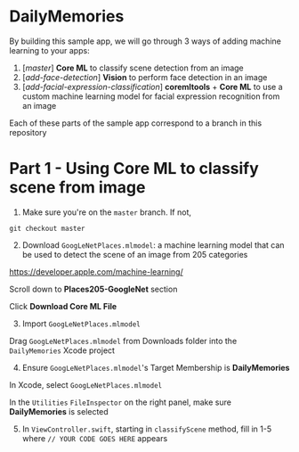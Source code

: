 # DailyMemories

By building this sample app, we will go through 3 ways of adding machine learning to your apps:

1. [*master*] **Core ML**  to classify scene detection from an image
2. [*add-face-detection*] **Vision**  to perform face detection in an image
3. [*add-facial-expression-classification*] **coremltools** + **Core ML** to use a custom machine learning model for facial expression recognition from an image

Each of these parts of the sample app correspond to a branch in this repository

# Part 1 - Using Core ML to classify scene from image

1. Make sure you're on the `master` branch. If not,

`git checkout master`

2. Download `GoogLeNetPlaces.mlmodel`: a machine learning model that can be used to detect the scene of an image from 205 categories

https://developer.apple.com/machine-learning/

Scroll down to **Places205-GoogleNet** section

Click **Download Core ML File**

3. Import `GoogLeNetPlaces.mlmodel`

Drag `GoogLeNetPlaces.mlmodel` from Downloads folder into the `DailyMemories` Xcode project

4. Ensure `GoogLeNetPlaces.mlmodel`'s Target Membership is **DailyMemories**

In Xcode, select `GoogLeNetPlaces.mlmodel`

In the `Utilities` `FileInspector` on the right panel, make sure **DailyMemories** is selected 

5. In `ViewController.swift`, starting in `classifyScene` method, fill in 1-5 where 
`// YOUR CODE GOES HERE` appears 
